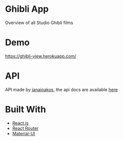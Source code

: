 # Ghibli App

Overview of all Studio Ghibli films

# Demo

https://ghibli-view.herokuapp.com/

# API

API made by [janaipakos](https://github.com/janaipakos/ghibliapi), the api docs are available [here](https://ghibliapi.herokuapp.com/)

# Built With

- [React.js](https://reactjs.org/)
- [React Router](https://reactrouter.com/)
- [Material-UI](https://mui.com/)
